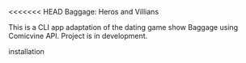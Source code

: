 <<<<<<< HEAD
Baggage: Heros and Villians

This is a CLI app adaptation of the dating game show Baggage using Comicvine API. Project is in development.

installation
